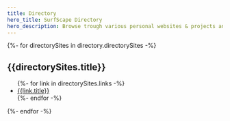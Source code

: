 ```yaml
---
title: Directory
hero_title: SurfScape Directory
hero_description: Browse trough various personal websites & projects and find alternative web services.
---
```


<div class="auto-grid">
{%- for directorySites in directory.directorySites -%}
  <section class="stack">

## {{directorySites.title}}

  <ul>
    {%- for link in directorySites.links -%}
      <li>
        <a href="{{link.url}}" target=_blank>{{link.title}}</a>
      </li>
    {%- endfor -%}
  </ul>
  </section>
{%- endfor -%}
</div>
